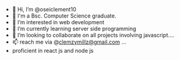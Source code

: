 - 👋 Hi, I’m @oseiclement10
- 🙌 I'm a Bsc. Computer Science graduate.
- 👀 I’m interested in web development 
- 🌱 I’m currently learning server side programming
- 💞️ I’m looking to collaborate on all projects involving javascript....
- 📫 reach me via @clemzymillz@gmail.com ...
-  proficient in react js and node js
<!---
oseiclement10/oseiclement10 is a ✨ special ✨ repository because its `README.md` (this file) appears on your GitHub profile.
You can click the Preview link to take a look at your changes.
--->
